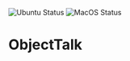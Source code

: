 ![Ubuntu Status](https://github.com/goossens/ObjectTalk/actions/workflows/ubuntu.yml/badge.svg)
![MacOS Status](https://github.com/goossens/ObjectTalk/actions/workflows/macos.yml/badge.svg)

# ObjectTalk
